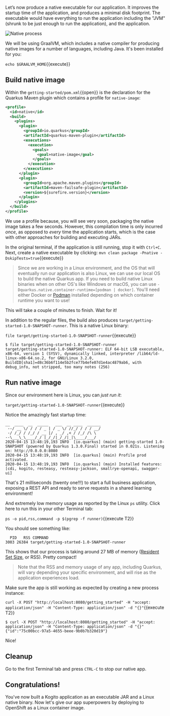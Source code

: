 Let’s now produce a native executable for our application. It improves the startup time of the application, and produces a minimal disk footprint. The executable would have everything to run the application including the "JVM" (shrunk to be just enough to run the application), and the application.

![Native process](/openshift/assets/middleware/quarkus/native-image-process.png)

We will be using GraalVM, which includes a native compiler for producing native images for a number of languages, including Java. It's been installed for you:

`echo $GRAALVM_HOME`{{execute}}

## Build native image

Within the `getting-started/pom.xml`{{open}} is the declaration for the Quarkus Maven plugin which contains a profile for `native-image`:

```xml
<profile>
  <id>native</id>
  <build>
    <plugins>
      <plugin>
        <groupId>io.quarkus</groupId>
        <artifactId>quarkus-maven-plugin</artifactId>
        <executions>
          <execution>
            <goals>
              <goal>native-image</goal>
            </goals>
          </execution>
        </executions>
      </plugin>
      <plugin>
        <groupId>org.apache.maven.plugins</groupId>
        <artifactId>maven-failsafe-plugin</artifactId>
        <version>${surefire.version}</version>
      </plugin>
    </plugins>
  </build>
</profile>
```
We use a profile because, you will see very soon, packaging the native image takes a few seconds. However, this compilation time is only incurred _once_, as opposed to _every_ time the application starts, which is the case with other approaches for building and executing JARs.

In the original terminal, if the application is still running, stop it with `Ctrl+C`. Next, create a native executable by clicking: `mvn clean package -Pnative -DskipTests=true`{{execute}}

> Since we are working in a Linux environment, and the OS that will eventually run our application is also Linux, we can use our local OS to build the native Quarkus app. If you need to build native Linux binaries when on other OS's like Windows or macOS, you can use `-Dquarkus.native.container-runtime=[podman | docker]`. You'll need either Docker or [Podman](https://podman.io) installed depending on which container runtime you want to use!

This will take a couple of minutes to finish. Wait for it!

In addition to the regular files, the build also produces `target/getting-started-1.0-SNAPSHOT-runner`. This is a native Linux binary:

`file target/getting-started-1.0-SNAPSHOT-runner`{{execute}}

```console
$ file target/getting-started-1.0-SNAPSHOT-runner
target/getting-started-1.0-SNAPSHOT-runner: ELF 64-bit LSB executable, x86-64, version 1 (SYSV), dynamically linked, interpreter /lib64/ld-linux-x86-64.so.2, for GNU/Linux 3.2.0, BuildID[sha1]=d8c36b6f114e5b2fce77b4efe07d1e4ac4879ab6, with debug_info, not stripped, too many notes (256)
```

## Run native image

Since our environment here is Linux, you can _just run it_:

`target/getting-started-1.0-SNAPSHOT-runner`{{execute}}

Notice the amazingly fast startup time:

```console
__  ____  __  _____   ___  __ ____  ______
 --/ __ \/ / / / _ | / _ \/ //_/ / / / __/
 -/ /_/ / /_/ / __ |/ , _/ ,< / /_/ /\ \
--\___\_\____/_/ |_/_/|_/_/|_|\____/___/
2020-04-15 13:48:19,193 INFO  [io.quarkus] (main) getting-started 1.0-SNAPSHOT (powered by Quarkus 1.3.0.Final) started in 0.021s. Listening on: http://0.0.0.0:8080
2020-04-15 13:48:19,193 INFO  [io.quarkus] (main) Profile prod activated.
2020-04-15 13:48:19,193 INFO  [io.quarkus] (main) Installed features: [cdi, kogito, resteasy, resteasy-jackson, smallrye-openapi, swagger-ui]
```
That's 21 milliseconds (twenty one!!!) to start a full business application, exposing a REST API and ready to serve requests in a shared learning environment!

And extremely low memory usage as reported by the Linux `ps` utility. Click here to run this in your other Terminal tab:

`ps -o pid,rss,command -p $(pgrep -f runner)`{{execute T2}}

You should see something like:

```console
  PID   RSS COMMAND
3003 26384 target/getting-started-1.0-SNAPSHOT-runner
```

This shows that our process is taking around 27 MB of memory ([Resident Set Size](https://en.wikipedia.org/wiki/Resident_set_size), or RSS). Pretty compact!

> Note that the RSS and memory usage of any app, including Quarkus, will vary depending your specific environment, and will rise as the application experiences load.

Make sure the app is still working as expected by creating a new process instance:

`curl -X POST "http://localhost:8080/getting_started" -H "accept: application/json" -H "Content-Type: application/json" -d "{}"`{{execute T2}}

```console
$ curl -X POST "http://localhost:8080/getting_started" -H "accept: application/json" -H "Content-Type: application/json" -d "{}"
{"id":"75c00bcc-97a5-4655-beee-9b0b7b320d19"}
```

Nice!

## Cleanup

Go to the first Terminal tab and press `CTRL-C` to stop our native app.

## Congratulations!

You've now built a Kogito application as an executable JAR and a Linux native binary. Now let's give our app superpowers by deploying to OpenShift as a Linux container image.
